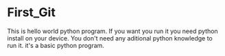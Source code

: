 # First_Git
This is hello world python program.
If you want you run it you need python install on your device.
You don't need any aditional python knowledge to run it.
it's a basic python program.

